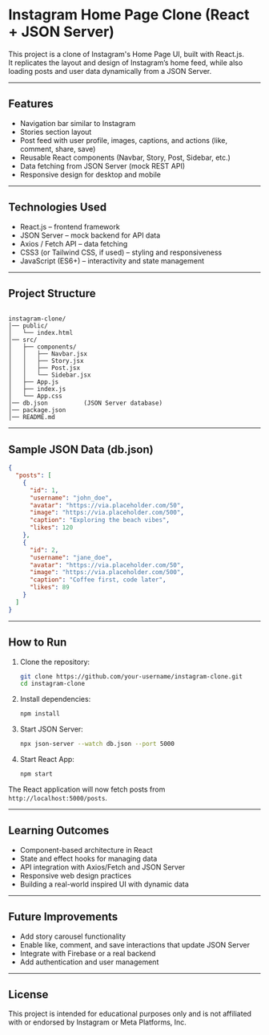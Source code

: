 # Instagram Home Page Clone (React + JSON Server)

This project is a clone of Instagram's Home Page UI, built with React.js.  
It replicates the layout and design of Instagram’s home feed, while also loading posts and user data dynamically from a JSON Server.

---

## Features
- Navigation bar similar to Instagram
- Stories section layout
- Post feed with user profile, images, captions, and actions (like, comment, share, save)
- Reusable React components (Navbar, Story, Post, Sidebar, etc.)
- Data fetching from JSON Server (mock REST API)
- Responsive design for desktop and mobile

---

## Technologies Used
- React.js – frontend framework  
- JSON Server – mock backend for API data  
- Axios / Fetch API – data fetching  
- CSS3 (or Tailwind CSS, if used) – styling and responsiveness  
- JavaScript (ES6+) – interactivity and state management  

---

## Project Structure
```

instagram-clone/
│── public/
│   └── index.html
│── src/
│   ├── components/
│   │   ├── Navbar.jsx
│   │   ├── Story.jsx
│   │   ├── Post.jsx
│   │   └── Sidebar.jsx
│   ├── App.js
│   ├── index.js
│   └── App.css
│── db.json          (JSON Server database)
│── package.json
│── README.md

````

---

## Sample JSON Data (db.json)
```json
{
  "posts": [
    {
      "id": 1,
      "username": "john_doe",
      "avatar": "https://via.placeholder.com/50",
      "image": "https://via.placeholder.com/500",
      "caption": "Exploring the beach vibes",
      "likes": 120
    },
    {
      "id": 2,
      "username": "jane_doe",
      "avatar": "https://via.placeholder.com/50",
      "image": "https://via.placeholder.com/500",
      "caption": "Coffee first, code later",
      "likes": 89
    }
  ]
}
````

---

## How to Run

1. Clone the repository:

   ```bash
   git clone https://github.com/your-username/instagram-clone.git
   cd instagram-clone
   ```

2. Install dependencies:

   ```bash
   npm install
   ```

3. Start JSON Server:

   ```bash
   npx json-server --watch db.json --port 5000
   ```

4. Start React App:

   ```bash
   npm start
   ```

The React application will now fetch posts from `http://localhost:5000/posts`.

---

## Learning Outcomes

* Component-based architecture in React
* State and effect hooks for managing data
* API integration with Axios/Fetch and JSON Server
* Responsive web design practices
* Building a real-world inspired UI with dynamic data

---

## Future Improvements

* Add story carousel functionality
* Enable like, comment, and save interactions that update JSON Server
* Integrate with Firebase or a real backend
* Add authentication and user management

---

## License

This project is intended for educational purposes only and is not affiliated with or endorsed by Instagram or Meta Platforms, Inc.

```

